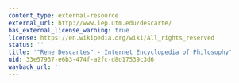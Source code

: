 ```yaml
---
content_type: external-resource
external_url: http://www.iep.utm.edu/descarte/
has_external_license_warning: true
license: https://en.wikipedia.org/wiki/All_rights_reserved
status: ''
title: '"Rene Descartes" - Internet Encyclopedia of Philosophy'
uid: 33e57937-e6b3-474f-a2fc-d8d17539c3d6
wayback_url: ''
---
```

